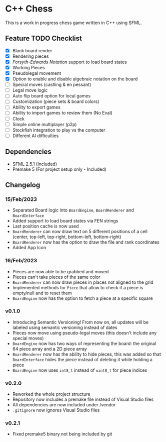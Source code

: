 
# C++ Chess

This is a work in progress chess game written in C++ using SFML.

## Feature TODO Checklist

- [x] Blank board render
- [x] Rendering pieces
- [x] *Forsyth-Edwards Notation* support to load board states
- [x] Working Pieces
- [x] Pseudolegal movement
- [x] Option to enable and disable algebraic notation on the board
- [ ] Special moves (castling & en pessant)
- [ ] Legal move logic
- [ ] Auto flip board option for local games
- [ ] Customization (piece sets & board colors)
- [ ] Ability to export games
- [ ] Ability to import games to review them (No Eval)
- [ ] Clock
- [ ] Simple online multiplayer (p2p)
- [ ] Stockfish integration to play vs the computer
- [ ] Different AI difficulties

## Dependencies

- SFML 2.5.1 (Included)
- Premake 5 (For project setup only - Included)

## Changelog

### 15/Feb/2023

- Separated Board logic into `BoardEngine`, `BoardRenderer` and `BoardInterface`
- Added support to load board states via FEN strings
- Last position cache is now used
- `BoardRenderer` can now draw text on 5 different positions of a cell (center, top-left, top-right, bottom-left, bottom-right)
- `BoardRenderer` now has the option to draw the file and rank coordinates
- Added App Icon

### 16/Feb/2023

- Pieces are now able to be grabbed and moved
- Pieces can't take pieces of the same color
- `BoardRenderer` can now draw pieces in places not aligned to the grid
- Implemented methods for `Piece` that allow to check if a piece is empty/null and to reset them
- `BoardEngine` now has the option to fetch a piece at a specific square

### v0.1.0

- Introducing Semantic Versioning! From now on, all updates will be labeled using semantic versioning instead of dates
- Pieces now move using pseudo-legal moves (this doesn't include any special moves)
- `BoardEngine` now has two ways of representing the board: the original 64 piece array and a 2D piece array
- `BoardRenderer` now has the ability to hide pieces, this was added so that `BoardInterface` hides the piece instead of deleting it while holding a piece
- `BoardEngine` now uses `int8_t` instead of `uint8_t` for piece indices

### v0.2.0

- Reworked the whole project structure
- Repository now includes a premake file instead of Visual Studio files
- All dependencies are now included under /vendor
- `.gitignore` now ignores Visual Studio files

### v0.2.1

- Fixed premake5 binary not being included by git
